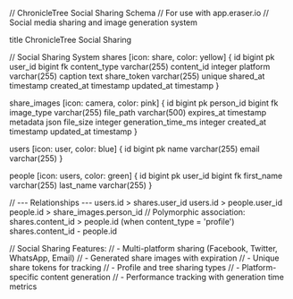 // ChronicleTree Social Sharing Schema
// For use with app.eraser.io
// Social media sharing and image generation system

title ChronicleTree Social Sharing

// Social Sharing System
shares [icon: share, color: yellow] {
  id bigint pk
  user_id bigint fk
  content_type varchar(255)
  content_id integer
  platform varchar(255)
  caption text
  share_token varchar(255) unique
  shared_at timestamp
  created_at timestamp
  updated_at timestamp
}

share_images [icon: camera, color: pink] {
  id bigint pk
  person_id bigint fk
  image_type varchar(255)
  file_path varchar(500)
  expires_at timestamp
  metadata json
  file_size integer
  generation_time_ms integer
  created_at timestamp
  updated_at timestamp
}

users [icon: user, color: blue] {
  id bigint pk
  name varchar(255)
  email varchar(255)
}

people [icon: users, color: green] {
  id bigint pk
  user_id bigint fk
  first_name varchar(255)
  last_name varchar(255)
}

// --- Relationships ---
users.id > shares.user_id
users.id > people.user_id
people.id > share_images.person_id
// Polymorphic association: shares.content_id > people.id (when content_type = 'profile')
shares.content_id - people.id

// Social Sharing Features:
// - Multi-platform sharing (Facebook, Twitter, WhatsApp, Email)
// - Generated share images with expiration
// - Unique share tokens for tracking
// - Profile and tree sharing types
// - Platform-specific content generation
// - Performance tracking with generation time metrics

